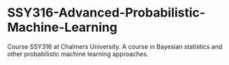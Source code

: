 # SSY316-Advanced-Probabilistic-Machine-Learning
Course SSY316 at Chalmers University. A course in Bayesian statistics and other probabilistic machine learning approaches.
